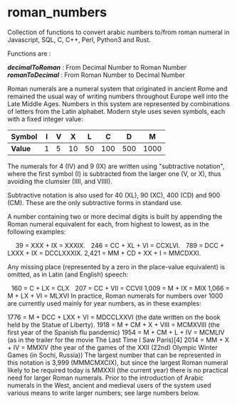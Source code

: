 # roman_numbers

Collection of functions to convert arabic numbers to/from roman numeral in Javascript, SQL, C, C++, Perl, Python3 and Rust.  

Functions are :  

***decimalToRoman*** : From Decimal Number to Roman Number  
***romanToDecimal*** : From Roman Number to Decimal Number 

Roman numerals are a numeral system that originated in ancient Rome and remained the usual way of writing numbers throughout Europe well into the Late Middle Ages. Numbers in this system are represented by combinations of letters from the Latin alphabet. Modern style uses seven symbols, each with a fixed integer value:   

| Symbol | I | V | X  | L  | C   | D   | M    |
|--------|---|---|----|----|-----|-----|------|
| **Value**  | 1 | 5 | 10 | 50 | 100 | 500 | 1000 |

The numerals for 4 (IV) and 9 (IX) are written using "subtractive notation", where the first symbol (I) is subtracted from the larger one (V, or X), thus avoiding the clumsier (IIII, and VIIII).

Subtractive notation is also used for 40 (XL), 90 (XC), 400 (CD) and 900 (CM).
These are the only subtractive forms in standard use.

A number containing two or more decimal digits is built by appending the Roman numeral equivalent for each, from highest to lowest, as in the following examples:

   39 = XXX + IX = XXXIX.
  246 = CC + XL + VI = CCXLVI.
  789 = DCC + LXXX + IX = DCCLXXXIX.
2,421 = MM + CD + XX + I = MMCDXXI.

Any missing place (represented by a zero in the place-value equivalent) is omitted, as in Latin (and English) speech:

  160 = C + LX = CLX
  207 = CC + VII = CCVII
1,009 = M + IX = MIX
1,066 = M + LX + VI = MLXVI
In practice, Roman numerals for numbers over 1000  are currently used mainly for year numbers, as in these examples:

1776 = M + DCC + LXX + VI = MDCCLXXVI (the date written on the book held by the Statue of Liberty).
1918 = M + CM + X + VIII = MCMXVIII (the first year of the Spanish flu pandemic)
1954 = M + CM + L + IV = MCMLIV (as in the trailer for the movie The Last Time I Saw Paris)[4]
2014 = MM + X + IV = MMXIV (the year of the games of the XXII (22nd) Olympic Winter Games (in Sochi, Russia))
The largest number that can be represented in this notation is 3,999 (MMMCMXCIX), but since the largest Roman numeral likely to be required today is MMXXII (the current year) there is no practical need for larger Roman numerals. Prior to the introduction of Arabic numerals in the West, ancient and medieval users of the system used various means to write larger numbers; see large numbers below.

